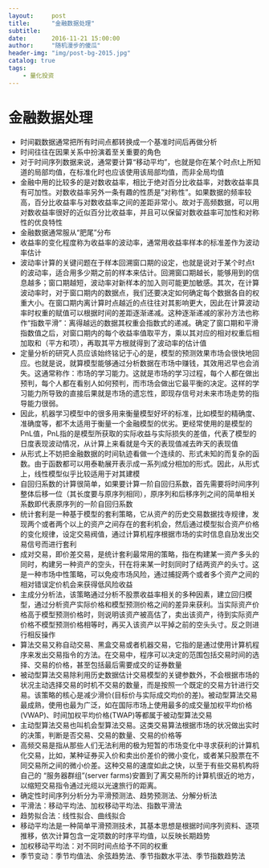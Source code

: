 ```yaml
---
layout:     post
title:      "金融数据处理"
subtitle:
date:       2016-11-21 15:00:00
author:     "随机漫步的傻瓜"
header-img: "img/post-bg-2015.jpg"
catalog: true
tags:
    - 量化投资
---
```


# 金融数据处理

- 时间戳数据通常把所有时间点都转换成一个基准时间后再做分析
- 时间往往在因果关系中扮演着至关重要的角色
- 对于时间序列数据来说，通常要计算“移动平均”，也就是你在某个时点t上所知道的局部均值，在标准化时也应该使用该局部均值，而非全局均值
- 金融中用的比较多的是对数收益率，相比于绝对百分比收益率，对数收益率具有可加性。对数收益率另外一条有趣的性质是”对称性”。如果数据的频率较高，百分比收益率与对数收益率之间的差距非常小。故对于高频数据，可以用对数收益率很好的近似百分比收益率，并且可以保留对数收益率可加性和对称性的优良特性
- 金融数据通常服从“肥尾”分布
- 收益率的变化程度称为收益率的波动率，通常用收益率样本的标准差作为波动率估计
- 波动率计算的关键问题在于样本回溯窗口期的设定，也就是说对于某个时点t的波动率，适合用多少期之前的样本来估计。回溯窗口期越长，能够用到的信息越多；窗口期越短，波动率对新样本的加入则可能更加敏感。其次，在计算波动率时，对于窗口期内的数据点，我们还要决定如何确定每个数据各自的权重大小。在窗口期内离计算时点越近的点往往对其影响更大，因此在计算波动率时权重的赋值可以根据时间的差距逐渐递减。这种逐渐递减的家孙方法也称作“指数平滑”：离得越远的数据其权重会指数式的递减。确定了窗口期和平滑指数值之后，对窗口期内的每个收益率值取平方，乘以其对应的相对权重后相加取和（平方和项），再取其平方根就得到了波动率的估计值
- 定量分析的研究人员应该始终铭记于心的是，模型的预测效果市场会很快地回应。也就是说，就算模型能够通过分析数据在市场中赚钱，其效用迟早也会消失。这通常称作：市场的学习能力。这就是市场的学习过程，每个人都在做出预判，每个人都在看别人如何预判，而市场会做出它最平衡的决定。这样的学习能力所导致的直接后果就是市场的遗忘性，即现存信号对未来市场走势的指导能力很弱。
- 因此，机器学习模型中的很多用来衡量模型好坏的标准，比如模型的精确度、准确度等，都不太适用于衡量一个金融模型的优劣。更经常使用的是模型的PnL值，PnL指的是模型所获取的实际收益与实际损失的差值，代表了模型的日度表现波动情况，从计算上来看就是今天的表现值减去昨天的表现值
- 从形式上不妨把金融数据的时间轨迹看做一个连续的、形式未知的而复杂的函数。由于函数都可以用泰勒展开表示成一系列成分相加的形式。因此，从形式上，线性模型似乎比较适用于对其建模
- 自回归系数的计算很简单，如果要计算一阶自回归系数，首先需要将时间序列整体后移一位（其长度要与原序列相同），原序列和后移序列之间的简单相关系数即代表原序列的一阶自回归系数
- 统计套利是一种基于模型的套利策略，它从资产的历史交易数据找寺规律，发现两个或者两个以上的资产之间存在的套利机会，然后通过模型拟合资产价格的变化规律，设定交易阀值，通过计算机程序根据市场的实时信息自劢发出交易信号而进行套利
- 成对交易，即价差交易，是统计套利最常用的策略，指在构建某一资产多头的同时，构建另一种资产的空头，幵在将来某一时刻同时了结两资产的头寸。这是一种市场中性策略，可以免疫市场风险，通过捕捉两个或者多个资产之间的相对错误定价机会来获得低风险收益
- 主成分分析法，该策略通过分析不股票收益率相关的多种因素，建立回归模型，通过分析资产实际价格和模型预测价格之间的差异来获利。当实际资产价格高于模型预测价格时，则说明该资产被高估了，卖出该资产，待到实际资产价格不模型预测价格相等时，再买入该资产以平掉之前的空头头寸。反之则进行相反操作
- 算法交易又称自动交易、黑盒交易或者机器交易，它指的是通过使用计算机程序来发出交易指令的方法。在交易中，程序可以决定的范围包括交易时间的选择、交易的价格，甚至包括最后需要成交的证券数量
- 被动型算法交易除利用历史数据估计交易模型的关键参数外，不会根据市场的状况主动选择交易的时机不交易的数量，而是按照一个既定的交易方针进行交易。该策略的核心是减少滑价(目标价与实际成交均价的差)。被动型算法交易最成熟，使用也最为广泛，如在国际市场上使用最多的成交量加权平均价格(VWAP)、时间加权平均价格(TWAP)等都属于被动型算法交易
- 主动型算法交易也叫机会型算法交易。这类交易算法根据市场的状况做出实时的决策，判断是否交易、交易的数量、交易的价格等
- 高频交易是指从那些人们无法利用的极为短暂的市场变化中寻求获利的计算机化交易，比如，某种证券买入价和卖出价差价的微小变化，或者某只股票在不同交易所之间的微小价差。这种交易的速度如此之快，以至于有些交易机构将自己的 “服务器群组”(server farms)安置到了离交易所的计算机很近的地方，以缩短交易指令通过光缆以光速旅行的距离。
- 确定性时间序列分析分为平滑预测法、趋势预测法、分解分析法
- 平滑法：移动平均法、加权移动平均法、指数平滑法
- 趋势拟合法：线性拟合、曲线拟合
- 移动平均法是一种简单平滑预测技术，其基本思想是根据时间序列资料、逐项推移，依次计算包含一定项数的时序平均值，以反映长期趋势
- 加权移动平均法：对不同时间点给予不同的权重
- 季节变动：季节均值法、余弦趋势法、季节指数水平法、季节指数趋势法
